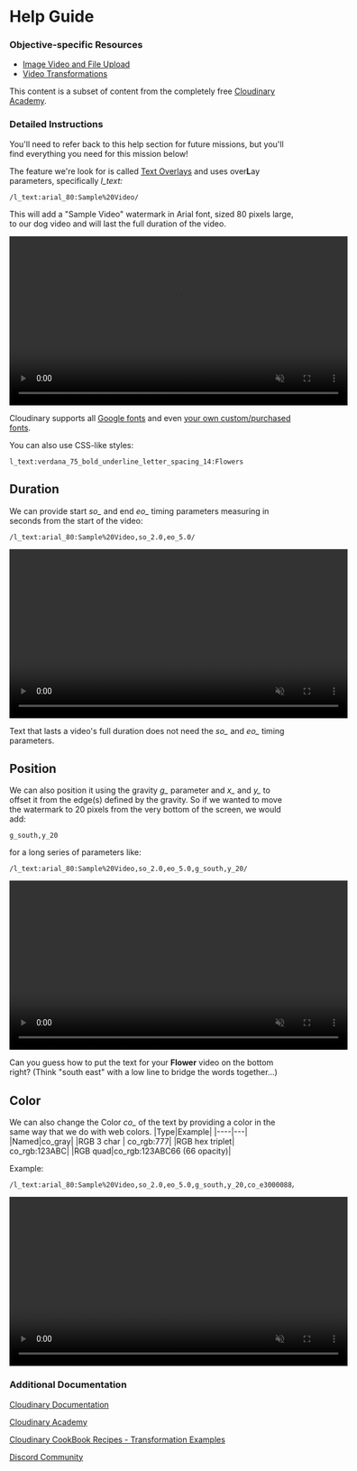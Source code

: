 # Help Guide

### Objective-specific Resources
* [Image Video and File Upload](https://cloudinary.com/documentation/image_video_and_file_upload?utm_source=twilio&utm_medium=event&utm_campaign=cloudinary-twilioquest-2021)
* [Video Transformations](https://cloudinary.com/documentation/video_manipulation_and_delivery?utm_source=twilio&utm_medium=event&utm_campaign=cloudinary-twilioquest-2021)

This content is a subset of content from the completely free [Cloudinary Academy](https://training.cloudinary.com/). 

### Detailed Instructions
You'll need to refer back to this help section for future missions, but you'll find everything you need for this mission below!

The feature we're look for is called [Text Overlays](https://cloudinary.com/documentation/video_manipulation_and_delivery?utm_source=twilio&utm_medium=event&utm_campaign=cloudinary-twilioquest-2021#adding_text_overlays) and uses over**L**ay parameters, specifically *l_text:*

```
/l_text:arial_80:Sample%20Video/
```
This will add a "Sample Video" watermark in Arial font, sized 80 pixels large, to our dog video and will last the full duration of the video.
<div>
   <video muted controls width="600">
      <source src="https://demo-res.cloudinary.com/video/upload/l_text:arial_80:Sample%20Video/dog.webm" type="video/mp4">
   </video>
</div>

Cloudinary supports all [Google fonts](https://fonts.google.com/) and even [your own custom/purchased fonts](https://cloudinary.com/documentation/layers?utm_source=twilio&utm_medium=event&utm_campaign=cloudinary-twilioquest-2021#custom_fonts). 

You can also use CSS-like styles: 

`l_text:verdana_75_bold_underline_letter_spacing_14:Flowers`

## Duration

We can provide start *so_* and end *eo_* timing parameters measuring in seconds from the start of the video:
```
/l_text:arial_80:Sample%20Video,so_2.0,eo_5.0/
```

<div>
   <video muted controls width="600">
      <source src="https://demo-res.cloudinary.com/video/upload/l_text:arial_80:Sample%20Video,so_2.0,eo_5.0/dog.webm" type="video/mp4">
   </video>
</div>

Text that lasts a video's full duration does not need the *so_* and *eo_* timing parameters.

## Position

We can also position it using the gravity *g_* parameter and *x_* and *y_* to offset it from the edge(s) defined by the gravity. So if we wanted to move the watermark to 20 pixels from the very bottom of the screen, we would add:
```
g_south,y_20
```
for a long series of parameters like:
~~~text
/l_text:arial_80:Sample%20Video,so_2.0,eo_5.0,g_south,y_20/
~~~
<div>
   <video muted controls width="600">
      <source src="https://demo-res.cloudinary.com/video/upload/l_text:arial_80:Sample%20Video,so_2.0,eo_5.0,g_south,y_20/dog.webm" type="video/mp4">
   </video>
</div>

Can you guess how to put the text for your **Flower** video on the bottom right? (Think "south east" with a low line to bridge the words together...)

## Color

We can also change the Color *co_* of the text by providing a color in the same way that we do with web colors.
|Type|Example|
|----|---|
|Named|co_gray|
|RGB 3 char | co_rgb:777|
|RGB hex triplet| co_rgb:123ABC|
|RGB quad|co_rgb:123ABC66 (66 opacity)|

Example:
```
/l_text:arial_80:Sample%20Video,so_2.0,eo_5.0,g_south,y_20,co_e3000088/
```

<div>
   <video muted controls width="600">
      <source src="https://demo-res.cloudinary.com/video/upload/l_text:arial_80:Sample%20Video,co_rgb:e3000088,so_2.0,eo_5.0,g_south,y_20/dog.webm" type="video/mp4">
   </video>
</div>


### Additional Documentation

[Cloudinary Documentation](https://cloudinary.com/documentation?utm_source=twilio&utm_medium=event&utm_campaign=cloudinary-twilioquest-2021)

[Cloudinary Academy](https://training.cloudinary.com?utm_source=twilio&utm_medium=event&utm_campaign=cloudinary-twilioquest-2021)

[Cloudinary CookBook Recipes - Transformation Examples](https://cloudinary.com/cookbook?utm_source=twilio&utm_medium=event&utm_campaign=cloudinary-twilioquest-2021)

[Discord Community](https://discord.gg/CCsubwFbvd)